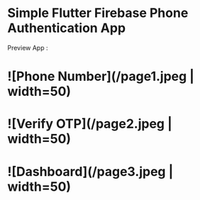 # Simple Flutter Firebase Phone Authentication App

Preview App :

![Phone Number](/page1.jpeg | width=50)
=====================
![Verify OTP](/page2.jpeg | width=50)
=====================
![Dashboard](/page3.jpeg | width=50)
=====================
